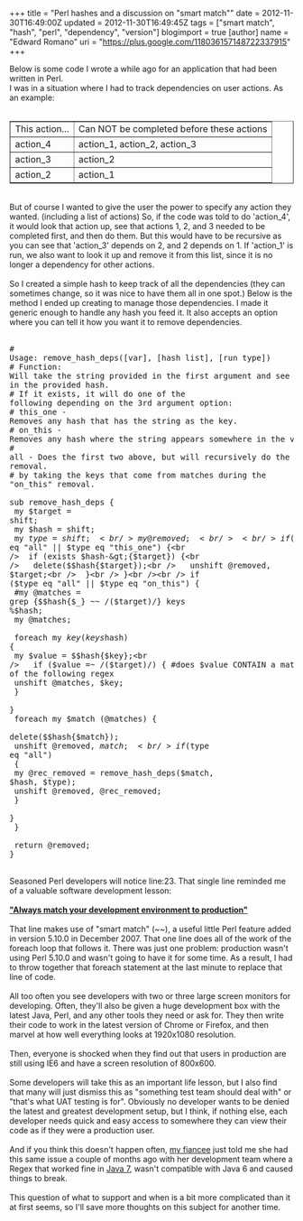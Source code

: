 +++
title = "Perl hashes and a discussion on \"smart match\""
date = 2012-11-30T16:49:00Z
updated = 2012-11-30T16:49:45Z
tags = ["smart match", "hash", "perl", "dependency", "version"]
blogimport = true 
[author]
	name = "Edward Romano"
	uri = "https://plus.google.com/118036157148722337915"
+++

Below is some code I wrote a while ago for an application that had been written in Perl.<br />I was in a situation where I had to track dependencies on user actions. As an example:<br /><br /><table border="1"><tbody><tr><td>This action...</td><td>Can NOT be completed before these actions</td></tr><tr><td>action_4</td><td>action_1, action_2, action_3</td></tr><tr><td>action_3</td><td>action_2</td></tr><tr><td>action_2</td><td>action_1</td></tr></tbody></table><br />But of course I wanted to give the user the power to specify any action they wanted. (including a list of actions) So, if the code was told to do 'action_4', it would look that action up, see that actions 1, 2, and 3 needed to be completed first, and then do them. But this would have to be recursive as you can see that 'action_3' depends on 2, and 2 depends on 1. If 'action_1' is run, we also want to look it up and remove it from this list, since it is no longer a dependency for other actions.<br /><br />So I created a simple hash to keep track of all the dependencies (they can sometimes change, so it was nice to have them all in one spot.) Below is the method I ended up creating to manage those dependencies. I made it generic enough to handle any hash you feed it. It also accepts an option where you can tell it how you want it to remove dependencies.<br /><br /><pre class="brush:perl" name="code" width="100%"># Usage: remove_hash_deps([var], [hash list], [run type])<br /># Function: Will take the string provided in the first argument and see if it exists in the provided hash.<br /># If it exists, it will do one of the following depending on the 3rd argument option:<br /># this_one - Removes any hash that has the string as the key.<br /># on_this  - Removes any hash where the string appears somewhere in the value.<br /># all  - Does the first two above, but will recursively do the "on_this" removal.<br />#   by taking the keys that come from matches during the "on_this" removal.<br /><br />sub remove_hash_deps {<br /> my $target = shift;<br /> my $hash = shift;<br /> my $type = shift;<br /> my @removed;<br /><br /> if ($type eq "all" || $type eq "this_one") {<br />  if (exists $hash-&gt;{$target}) {<br />   delete($$hash{$target});<br />   unshift @removed, $target;<br />  }<br /> }<br /><br /> if ($type eq "all" || $type eq "on_this") {<br />  #my @matches = grep {$$hash{$_} ~~ /($target)/} keys %$hash;<br />  my @matches;<br /><br />  foreach my $key (keys %$hash) {<br />   my $value = $$hash{$key};<br />   if ($value =~ /($target)/) { #does $value CONTAIN a match of the following regex<br />    unshift @matches, $key;<br />   }<br />  }<br />  foreach my $match (@matches) {<br />   delete($$hash{$match});<br />   unshift @removed, $match;<br />   if ($type eq "all")<br />   {<br />    my @rec_removed = remove_hash_deps($match, $hash, $type);<br />    unshift @removed, @rec_removed;<br />   }<br />  }<br /> }<br /><br /> return @removed;<br />}<br /></pre><br />Seasoned Perl developers will notice line:23. That single line reminded me of a valuable software development lesson:<br /><br /><b><u>"Always match your development environment to production"</u></b><br /><br />That line makes use of "smart match" (~~), a useful little Perl feature added in version 5.10.0 in December 2007. That one line does all of the work of the foreach loop that follows it. There was just one problem: production wasn't using Perl 5.10.0 and wasn't going to have it for some time. As a result, I had to throw together that foreach statement at the last minute to replace that line of code.<br /><br />All too often you see developers with two or three large screen monitors for developing. Often, they'll also be given a huge development box with the latest Java, Perl, and any other tools they need or ask for. They then write their code to work in the latest version of Chrome or Firefox, and then marvel at how well everything looks at 1920x1080 resolution.<br /><br />Then, everyone is shocked when they find out that users in production are still using IE6 and have a screen resolution of 800x600.<br /><br />Some developers will take this as an important life lesson, but I also find that many will just dismiss this as "something test team should deal with" or "that's what UAT testing is for". Obviously no developer wants to be denied the latest and greatest development setup, but I think, if nothing else, each developer needs quick and easy access to somewhere they can view their code as if they were a production user.<br /><br />And if you think this doesn't happen often, <a href="http://cherryshoe.blogspot.com/">my fiancee</a> just told me she had this same issue a couple of months ago with her development team where a Regex that worked fine in <a href="http://radar.oreilly.com/2011/09/java7-features.html">Java 7</a>, wasn't compatible with Java 6 and caused things to break.<br /><br />This question of what to support and when is a bit more complicated than it at first seems, so I'll save more thoughts on this subject for another time.
